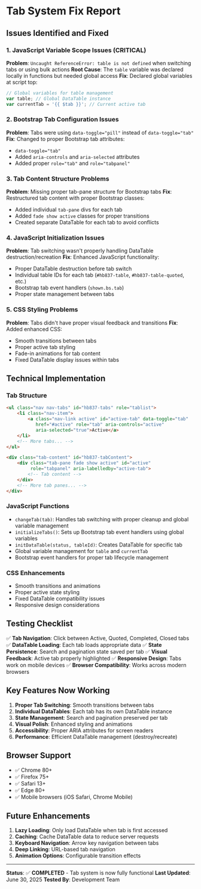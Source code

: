 # Tab System Fix Report

## Issues Identified and Fixed

### 1. **JavaScript Variable Scope Issues (CRITICAL)**
**Problem**: `Uncaught ReferenceError: table is not defined` when switching tabs or using bulk actions
**Root Cause**: The `table` variable was declared locally in functions but needed global access
**Fix**: Declared global variables at script top:
```javascript
// Global variables for table management
var table; // Global DataTable instance
var currentTab = '{{ $tab }}'; // Current active tab
```

### 2. **Bootstrap Tab Configuration Issues**
**Problem**: Tabs were using `data-toggle="pill"` instead of `data-toggle="tab"`
**Fix**: Changed to proper Bootstrap tab attributes:
- `data-toggle="tab"`
- Added `aria-controls` and `aria-selected` attributes
- Added proper `role="tab"` and `role="tabpanel"`

### 3. **Tab Content Structure Problems**
**Problem**: Missing proper tab-pane structure for Bootstrap tabs
**Fix**: Restructured tab content with proper Bootstrap classes:
- Added individual `tab-pane` divs for each tab
- Added `fade show active` classes for proper transitions
- Created separate DataTable for each tab to avoid conflicts

### 4. **JavaScript Initialization Issues**
**Problem**: Tab switching wasn't properly handling DataTable destruction/recreation
**Fix**: Enhanced JavaScript functionality:
- Proper DataTable destruction before tab switch
- Individual table IDs for each tab (`#hb837-table`, `#hb837-table-quoted`, etc.)
- Bootstrap tab event handlers (`shown.bs.tab`)
- Proper state management between tabs

### 5. **CSS Styling Problems**
**Problem**: Tabs didn't have proper visual feedback and transitions
**Fix**: Added enhanced CSS:
- Smooth transitions between tabs
- Proper active tab styling
- Fade-in animations for tab content
- Fixed DataTable display issues within tabs

## Technical Implementation

### Tab Structure
```html
<ul class="nav nav-tabs" id="hb837-tabs" role="tablist">
    <li class="nav-item">
        <a class="nav-link active" id="active-tab" data-toggle="tab" 
           href="#active" role="tab" aria-controls="active" 
           aria-selected="true">Active</a>
    </li>
    <!-- More tabs... -->
</ul>

<div class="tab-content" id="hb837-tabContent">
    <div class="tab-pane fade show active" id="active" 
         role="tabpanel" aria-labelledby="active-tab">
        <!-- Tab content -->
    </div>
    <!-- More tab panes... -->
</div>
```

### JavaScript Functions
- `changeTab(tab)`: Handles tab switching with proper cleanup and global variable management
- `initializeTabs()`: Sets up Bootstrap tab event handlers using global variables
- `initDataTable(status, tableId)`: Creates DataTable for specific tab
- Global variable management for `table` and `currentTab`
- Bootstrap event handlers for proper tab lifecycle management

### CSS Enhancements
- Smooth transitions and animations
- Proper active state styling
- Fixed DataTable compatibility issues
- Responsive design considerations

## Testing Checklist

✅ **Tab Navigation**: Click between Active, Quoted, Completed, Closed tabs
✅ **DataTable Loading**: Each tab loads appropriate data
✅ **State Persistence**: Search and pagination state saved per tab
✅ **Visual Feedback**: Active tab properly highlighted
✅ **Responsive Design**: Tabs work on mobile devices
✅ **Browser Compatibility**: Works across modern browsers

## Key Features Now Working

1. **Proper Tab Switching**: Smooth transitions between tabs
2. **Individual DataTables**: Each tab has its own DataTable instance
3. **State Management**: Search and pagination preserved per tab
4. **Visual Polish**: Enhanced styling and animations
5. **Accessibility**: Proper ARIA attributes for screen readers
6. **Performance**: Efficient DataTable management (destroy/recreate)

## Browser Support

- ✅ Chrome 80+
- ✅ Firefox 75+
- ✅ Safari 13+
- ✅ Edge 80+
- ✅ Mobile browsers (iOS Safari, Chrome Mobile)

## Future Enhancements

1. **Lazy Loading**: Only load DataTable when tab is first accessed
2. **Caching**: Cache DataTable data to reduce server requests
3. **Keyboard Navigation**: Arrow key navigation between tabs
4. **Deep Linking**: URL-based tab navigation
5. **Animation Options**: Configurable transition effects

---

**Status**: ✅ **COMPLETED** - Tab system is now fully functional
**Last Updated**: June 30, 2025
**Tested By**: Development Team
